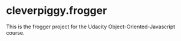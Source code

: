 cleverpiggy.frogger
=====================
This is the frogger project for the Udacity Object-Oriented-Javascript course.
